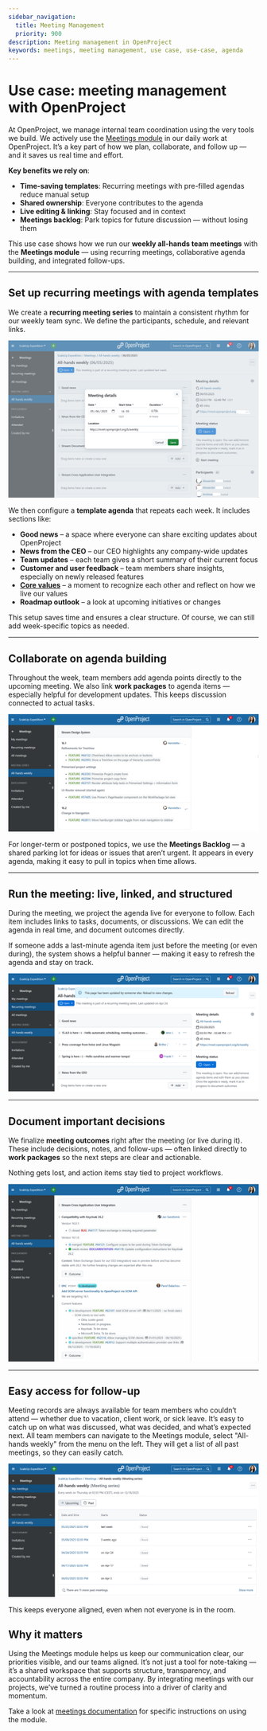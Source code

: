 ```yaml
---
sidebar_navigation:
  title: Meeting Management
  priority: 900
description: Meeting management in OpenProject
keywords: meetings, meeting management, use case, use-case, agenda
---
```


# Use case: meeting management with OpenProject

At OpenProject, we manage internal team coordination using the very tools we build. We actively use the [Meetings module](https://www.openproject.org/collaboration-software-features/meeting-management/) in our daily work at OpenProject. It’s a key part of how we plan, collaborate, and follow up — and it saves us real time and effort.

**Key benefits we rely on**:

- **Time-saving templates**: Recurring meetings with pre-filled agendas reduce manual setup
- **Shared ownership**: Everyone contributes to the agenda
- **Live editing & linking**: Stay focused and in context
- **Meetings backlog**: Park topics for future discussion — without losing them

This use case shows how we run our **weekly all-hands team meetings** with the **Meetings module** — using recurring meetings, collaborative agenda building, and integrated follow-ups.

------

## Set up recurring meetings with agenda templates

We create a **recurring meeting series** to maintain a consistent rhythm for our weekly team sync. We define the participants, schedule, and relevant links.

![Set up meeting details for recurring meetings in OpenProject](openproject_use_cases_weekly_meetings_setup.png)

We then configure a **template agenda** that repeats each week. It includes sections like:

- **Good news** – a space where everyone can share exciting updates about OpenProject
- **News from the CEO** – our CEO highlights any company-wide updates
- **Team updates** – each team gives a short summary of their current focus
- **Customer and user feedback** – team members share insights, especially on newly released features
- **[Core values](https://www.openproject.org/blog/core-values-openproject/)** – a moment to recognize each other and reflect on how we live our values
- **Roadmap outlook** – a look at upcoming initiatives or changes

This setup saves time and ensures a clear structure. Of course, we can still add week-specific topics as needed.

------

## Collaborate on agenda building

Throughout the week, team members add agenda points directly to the upcoming meeting. We also link **work packages** to agenda items — especially helpful for development updates. This keeps discussion connected to actual tasks.

![Example of a team update during a weekly meeting in OpenProject](openproject_use_cases_weekly_meetings_team_update_example.png)

For longer-term or postponed topics, we use the **Meetings Backlog** — a shared parking lot for ideas or issues that aren’t urgent. It appears in every agenda, making it easy to pull in topics when time allows.

------

## Run the meeting: live, linked, and structured

During the meeting, we project the agenda live for everyone to follow. Each item includes links to tasks, documents, or discussions. We can edit the agenda in real time, and document outcomes directly.

If someone adds a last-minute agenda item just before the meeting (or even during), the system shows a helpful banner — making it easy to refresh the agenda and stay on track.

![A banner informing that a meeting has been updated by someone else](openproject_use_cases_weekly_meetings_update_banner.png)

------

## Document important decisions

We finalize **meeting outcomes** right after the meeting (or live during it). These include decisions, notes, and follow-ups — often linked directly to **work packages** so the next steps are clear and actionable.

Nothing gets lost, and action items stay tied to project workflows.

![Adding a meeting outcome to a weekly meeting in OpenProject](openproject_use_cases_weekly_meetings_add_outcome.gif)

------

## Easy access for follow-up

Meeting records are always available for team members who couldn’t attend — whether due to vacation, client work, or sick leave. It’s easy to catch up on what was discussed, what was decided, and what’s expected next. All team members can navigate to the Meetings module, select "All-hands weekly" from the menu on the left. They will get a list of all past meetings, so they can easily catch. 

![A list of past meetings of a specific meeting series in OpenProject](openproject_use_cases_weekly_meetings_past_meetings_list.png)

This keeps everyone aligned, even when not everyone is in the room.

## Why it matters

Using the Meetings module helps us keep our communication clear, our priorities visible, and our teams aligned. It’s not just a tool for note-taking — it’s a shared workspace that supports structure, transparency, and accountability across the entire company. By integrating meetings with our projects, we’ve turned a routine process into a driver of clarity and momentum.

Take a look at [meetings documentation](../../user-guide/meetings) for specific instructions on using the module. 
